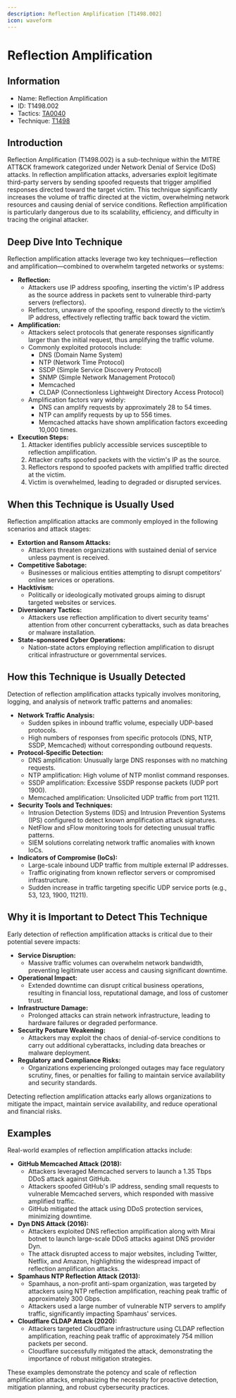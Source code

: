 ```yaml
---
description: Reflection Amplification [T1498.002]
icon: waveform
---
```


# Reflection Amplification

## Information

* Name: Reflection Amplification
* ID: T1498.002
* Tactics: [TA0040](../)
* Technique: [T1498](./)

## Introduction

Reflection Amplification (T1498.002) is a sub-technique within the MITRE ATT\&CK framework categorized under Network Denial of Service (DoS) attacks. In reflection amplification attacks, adversaries exploit legitimate third-party servers by sending spoofed requests that trigger amplified responses directed toward the target victim. This technique significantly increases the volume of traffic directed at the victim, overwhelming network resources and causing denial of service conditions. Reflection amplification is particularly dangerous due to its scalability, efficiency, and difficulty in tracing the original attacker.

## Deep Dive Into Technique

Reflection amplification attacks leverage two key techniques—reflection and amplification—combined to overwhelm targeted networks or systems:

* **Reflection:**
  * Attackers use IP address spoofing, inserting the victim's IP address as the source address in packets sent to vulnerable third-party servers (reflectors).
  * Reflectors, unaware of the spoofing, respond directly to the victim’s IP address, effectively reflecting traffic back toward the victim.
* **Amplification:**
  * Attackers select protocols that generate responses significantly larger than the initial request, thus amplifying the traffic volume.
  * Commonly exploited protocols include:
    * DNS (Domain Name System)
    * NTP (Network Time Protocol)
    * SSDP (Simple Service Discovery Protocol)
    * SNMP (Simple Network Management Protocol)
    * Memcached
    * CLDAP (Connectionless Lightweight Directory Access Protocol)
  * Amplification factors vary widely:
    * DNS can amplify requests by approximately 28 to 54 times.
    * NTP can amplify requests by up to 556 times.
    * Memcached attacks have shown amplification factors exceeding 10,000 times.
* **Execution Steps:**
  1. Attacker identifies publicly accessible services susceptible to reflection amplification.
  2. Attacker crafts spoofed packets with the victim's IP as the source.
  3. Reflectors respond to spoofed packets with amplified traffic directed at the victim.
  4. Victim is overwhelmed, leading to degraded or disrupted services.

## When this Technique is Usually Used

Reflection amplification attacks are commonly employed in the following scenarios and attack stages:

* **Extortion and Ransom Attacks:**
  * Attackers threaten organizations with sustained denial of service unless payment is received.
* **Competitive Sabotage:**
  * Businesses or malicious entities attempting to disrupt competitors’ online services or operations.
* **Hacktivism:**
  * Politically or ideologically motivated groups aiming to disrupt targeted websites or services.
* **Diversionary Tactics:**
  * Attackers use reflection amplification to divert security teams' attention from other concurrent cyberattacks, such as data breaches or malware installation.
* **State-sponsored Cyber Operations:**
  * Nation-state actors employing reflection amplification to disrupt critical infrastructure or governmental services.

## How this Technique is Usually Detected

Detection of reflection amplification attacks typically involves monitoring, logging, and analysis of network traffic patterns and anomalies:

* **Network Traffic Analysis:**
  * Sudden spikes in inbound traffic volume, especially UDP-based protocols.
  * High numbers of responses from specific protocols (DNS, NTP, SSDP, Memcached) without corresponding outbound requests.
* **Protocol-Specific Detection:**
  * DNS amplification: Unusually large DNS responses with no matching requests.
  * NTP amplification: High volume of NTP monlist command responses.
  * SSDP amplification: Excessive SSDP response packets (UDP port 1900).
  * Memcached amplification: Unsolicited UDP traffic from port 11211.
* **Security Tools and Techniques:**
  * Intrusion Detection Systems (IDS) and Intrusion Prevention Systems (IPS) configured to detect known amplification attack signatures.
  * NetFlow and sFlow monitoring tools for detecting unusual traffic patterns.
  * SIEM solutions correlating network traffic anomalies with known IoCs.
* **Indicators of Compromise (IoCs):**
  * Large-scale inbound UDP traffic from multiple external IP addresses.
  * Traffic originating from known reflector servers or compromised infrastructure.
  * Sudden increase in traffic targeting specific UDP service ports (e.g., 53, 123, 1900, 11211).

## Why it is Important to Detect This Technique

Early detection of reflection amplification attacks is critical due to their potential severe impacts:

* **Service Disruption:**
  * Massive traffic volumes can overwhelm network bandwidth, preventing legitimate user access and causing significant downtime.
* **Operational Impact:**
  * Extended downtime can disrupt critical business operations, resulting in financial loss, reputational damage, and loss of customer trust.
* **Infrastructure Damage:**
  * Prolonged attacks can strain network infrastructure, leading to hardware failures or degraded performance.
* **Security Posture Weakening:**
  * Attackers may exploit the chaos of denial-of-service conditions to carry out additional cyberattacks, including data breaches or malware deployment.
* **Regulatory and Compliance Risks:**
  * Organizations experiencing prolonged outages may face regulatory scrutiny, fines, or penalties for failing to maintain service availability and security standards.

Detecting reflection amplification attacks early allows organizations to mitigate the impact, maintain service availability, and reduce operational and financial risks.

## Examples

Real-world examples of reflection amplification attacks include:

* **GitHub Memcached Attack (2018):**
  * Attackers leveraged Memcached servers to launch a 1.35 Tbps DDoS attack against GitHub.
  * Attackers spoofed GitHub's IP address, sending small requests to vulnerable Memcached servers, which responded with massive amplified traffic.
  * GitHub mitigated the attack using DDoS protection services, minimizing downtime.
* **Dyn DNS Attack (2016):**
  * Attackers exploited DNS reflection amplification along with Mirai botnet to launch large-scale DDoS attacks against DNS provider Dyn.
  * The attack disrupted access to major websites, including Twitter, Netflix, and Amazon, highlighting the widespread impact of reflection amplification attacks.
* **Spamhaus NTP Reflection Attack (2013):**
  * Spamhaus, a non-profit anti-spam organization, was targeted by attackers using NTP reflection amplification, reaching peak traffic of approximately 300 Gbps.
  * Attackers used a large number of vulnerable NTP servers to amplify traffic, significantly impacting Spamhaus' services.
* **Cloudflare CLDAP Attack (2020):**
  * Attackers targeted Cloudflare infrastructure using CLDAP reflection amplification, reaching peak traffic of approximately 754 million packets per second.
  * Cloudflare successfully mitigated the attack, demonstrating the importance of robust mitigation strategies.

These examples demonstrate the potency and scale of reflection amplification attacks, emphasizing the necessity for proactive detection, mitigation planning, and robust cybersecurity practices.
